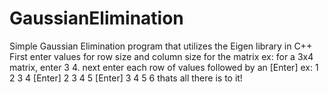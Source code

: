 # GaussianElimination
Simple Gaussian Elimination program that utilizes the Eigen library in C++
First enter values for row size and column size for the matrix ex: for a 3x4 matrix, enter 3 4.
next enter each row of values followed by an [Enter] ex: 
1 2 3 4 [Enter] 2 3 4 5 [Enter] 3 4 5 6
thats all there is to it!
